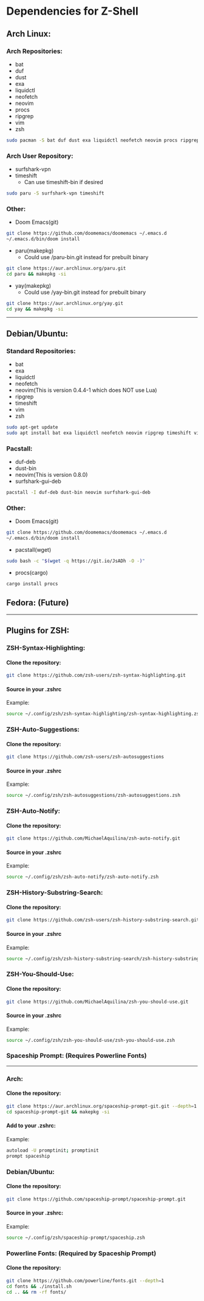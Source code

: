 # Dependencies for Z-Shell

## Arch Linux:
### Arch Repositories:
<!-- Unordered List -->
* bat
* duf 
* dust
* exa
* liquidctl
* neofetch
* neovim
* procs
* ripgrep
* vim
* zsh
<!-- Bash Script Block -->
```bash
sudo pacman -S bat duf dust exa liquidctl neofetch neovim procs ripgrep vim zsh
```
### Arch User Repository:
<!-- Unordered List -->
* surfshark-vpn
* timeshift
    * Can use timeshift-bin if desired
<!-- Bash Script Block -->
```bash
sudo paru -S surfshark-vpn timeshift
```

### Other:
<!-- Unordered List -->
* Doom Emacs(git)
<!-- Bash Script Block -->
```bash
git clone https://github.com/doomemacs/doomemacs ~/.emacs.d
~/.emacs.d/bin/doom install
```
* paru(makepkg)
    * Could use /paru-bin.git instead for prebuilt binary
<!-- Bash Script Block -->
```bash
git clone https://aur.archlinux.org/paru.git
cd paru && makepkg -si
```
* yay(makepkg)
    * Could use /yay-bin.git instead for prebuilt binary
<!-- Bash Script Block -->
```bash
git clone https://aur.archlinux.org/yay.git
cd yay && makepkg -si
```
---
## Debian/Ubuntu:
### Standard Repositories:
<!-- Unordered List -->
* bat
* exa
* liquidctl
* neofetch
* neovim(This is version 0.4.4-1 which does NOT use Lua)
* ripgrep
* timeshift
* vim
* zsh
<!-- Bash Script Block -->
```bash
sudo apt-get update
sudo apt install bat exa liquidctl neofetch neovim ripgrep timeshift vim zsh
```

### Pacstall:
<!-- Unordered List -->
* duf-deb
* dust-bin
* neovim(This is version 0.8.0)
* surfshark-gui-deb
<!-- Bash Script Block -->
```bash
pacstall -I duf-deb dust-bin neovim surfshark-gui-deb
```

### Other:
<!-- Unordered List -->
* Doom Emacs(git)
<!-- Bash Script Block -->
```bash
git clone https://github.com/doomemacs/doomemacs ~/.emacs.d
~/.emacs.d/bin/doom install
```
* pacstall(wget)
<!-- Bash Script Block -->
```bash
sudo bash -c "$(wget -q https://git.io/JsADh -O -)"
```
* procs(cargo)
<!-- Bash Script Block -->
```bash
cargo install procs
```

## Fedora: (Future)

---
## Plugins for ZSH:
### ZSH-Syntax-Highlighting:
#### Clone the repository:
<!-- Bash Script Block -->
```bash
git clone https://github.com/zsh-users/zsh-syntax-highlighting.git
```
#### Source in your .zshrc
Example:
<!-- Bash Script Block -->
```bash
source ~/.config/zsh/zsh-syntax-highlighting/zsh-syntax-highlighting.zsh
```

### ZSH-Auto-Suggestions:
#### Clone the repository:
<!-- Bash Script Block -->
```bash
git clone https://github.com/zsh-users/zsh-autosuggestions
```
#### Source in your .zshrc
Example:
<!-- Bash Script Block -->
```bash
source ~/.config/zsh/zsh-autosuggestions/zsh-autosuggestions.zsh
```

### ZSH-Auto-Notify:
#### Clone the repository:
<!-- Bash Script Block -->
```bash
git clone https://github.com/MichaelAquilina/zsh-auto-notify.git
```
#### Source in your .zshrc
Example:
<!-- Bash Script Block -->
```bash
source ~/.config/zsh/zsh-auto-notify/zsh-auto-notify.zsh
```

### ZSH-History-Substring-Search:
#### Clone the repository:
<!-- Bash Script Block -->
```bash
git clone https://github.com/zsh-users/zsh-history-substring-search.git
```
#### Source in your .zshrc
Example:
<!-- Bash Script Block -->
```bash
source ~/.config/zsh/zsh-history-substring-search/zsh-history-substring-search.zsh
```

### ZSH-You-Should-Use:
#### Clone the repository:
<!-- Bash Script Block -->
```bash
git clone https://github.com/MichaelAquilina/zsh-you-should-use.git
```
#### Source in your .zshrc
Example:
<!-- Bash Script Block -->
```bash
source ~/.config/zsh/zsh-you-should-use/zsh-you-should-use.zsh
```

### Spaceship Prompt: (Requires Powerline Fonts)
---
### Arch:
#### Clone the repository:
<!-- Bash Script Block -->
```bash
git clone https://aur.archlinux.org/spaceship-prompt-git.git --depth=1
cd spaceship-prompt-git && makepkg -si
```
#### Add to your .zshrc:
Example:
<!-- Bash Script Block -->
```bash
autoload -U promptinit; promptinit 
prompt spaceship
```
### Debian/Ubuntu:
#### Clone the repository:
<!-- Bash Script Block -->
```bash
git clone https://github.com/spaceship-prompt/spaceship-prompt.git
```
#### Source in your .zshrc:
Example:
<!-- Bash Script Block -->
```bash
source ~/.config/zsh/spaceship-prompt/spaceship.zsh
```

### Powerline Fonts: (Required by Spaceship Prompt)
#### Clone the repository:
<!-- Bash Script Block -->
```bash
git clone https://github.com/powerline/fonts.git --depth=1
cd fonts && ./install.sh
cd .. && rm -rf fonts/
```